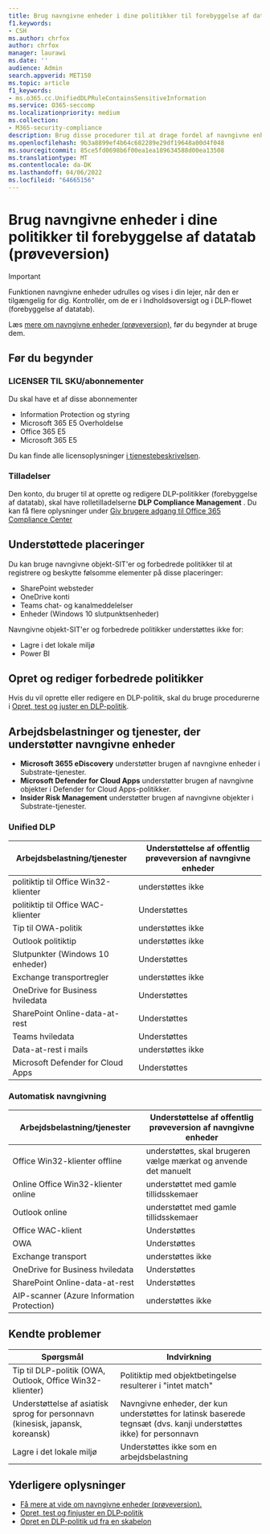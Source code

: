 ```yaml
---
title: Brug navngivne enheder i dine politikker til forebyggelse af datatab (prøveversion)
f1.keywords:
- CSH
ms.author: chrfox
author: chrfox
manager: laurawi
ms.date: ''
audience: Admin
search.appverid: MET150
ms.topic: article
f1_keywords:
- ms.o365.cc.UnifiedDLPRuleContainsSensitiveInformation
ms.service: O365-seccomp
ms.localizationpriority: medium
ms.collection:
- M365-security-compliance
description: Brug disse procedurer til at drage fordel af navngivne enheder i dine politikker til forebyggelse af datatab
ms.openlocfilehash: 9b3a8899ef4b64c682289e29df19648a00d4f048
ms.sourcegitcommit: 85ce5fd0698b6f00ea1ea189634588d00ea13508
ms.translationtype: MT
ms.contentlocale: da-DK
ms.lasthandoff: 04/06/2022
ms.locfileid: "64665156"
---
```

# <a name="use-named-entities-in-your-data-loss-prevention-policies-preview"></a>Brug navngivne enheder i dine politikker til forebyggelse af datatab (prøveversion)

> [!IMPORTANT]
> Funktionen navngivne enheder udrulles og vises i din lejer, når den er tilgængelig for dig. Kontrollér, om de er i Indholdsoversigt og i DLP-flowet (forebyggelse af datatab). 

Læs [mere om navngivne enheder (prøveversion),](named-entities-learn.md) før du begynder at bruge dem.

## <a name="before-you-begin"></a>Før du begynder

### <a name="skusubscriptions-licensing"></a>LICENSER TIL SKU/abonnementer

Du skal have et af disse abonnementer

- Information Protection og styring
- Microsoft 365 E5 Overholdelse
- Office 365 E5
- Microsoft 365 E5

Du kan finde alle licensoplysninger [i tjenestebeskrivelsen](/office365/servicedescriptions/microsoft-365-service-descriptions/microsoft-365-tenantlevel-services-licensing-guidance/microsoft-365-security-compliance-licensing-guidance#information-protection-data-classification-analytics-overview-content--activity-explorer).

### <a name="permissions"></a>Tilladelser

Den konto, du bruger til at oprette og redigere DLP-politikker (forebyggelse af datatab), skal have rolletilladelserne **DLP Compliance Management** . Du kan få flere oplysninger under [Giv brugere adgang til Office 365 Compliance Center](../security/office-365-security/grant-access-to-the-security-and-compliance-center.md)


## <a name="supported-locations"></a>Understøttede placeringer

Du kan bruge navngivne objekt-SIT'er og forbedrede politikker til at registrere og beskytte følsomme elementer på disse placeringer:

- SharePoint websteder
- OneDrive konti
- Teams chat- og kanalmeddelelser
- Enheder (Windows 10 slutpunktsenheder)

Navngivne objekt-SIT'er og forbedrede politikker understøttes ikke for:


- Lagre i det lokale miljø
- Power BI

## <a name="create-and-edit-enhanced-policies"></a>Opret og rediger forbedrede politikker

Hvis du vil oprette eller redigere en DLP-politik, skal du bruge procedurerne i [Opret, test og juster en DLP-politik](create-test-tune-dlp-policy.md).

## <a name="workloads-and-services-that-support-named-entities"></a>Arbejdsbelastninger og tjenester, der understøtter navngivne enheder


- **Microsoft 3655 eDiscovery** understøtter brugen af navngivne enheder i Substrate-tjenester.
- **Microsoft Defender for Cloud Apps** understøtter brugen af navngivne objekter i Defender for Cloud Apps-politikker.
- **Insider Risk Management** understøtter brugen af navngivne objekter i Substrate-tjenester.
<!--- **Communication Compliance** doesn't support the use of named entities in Exchange transport rules and data-at-rest.
- **Microsoft Information Governance** (MIG) doesn't support the use of named entities in Exchange transport rules and data-at-rest.-->
 
### <a name="unified-dlp"></a>Unified DLP

|Arbejdsbelastning/tjenester  |Understøttelse af offentlig prøveversion af navngivne enheder  |
|---------|---------|
|politiktip til Office Win32-klienter    |understøttes ikke  |
|politiktip til Office WAC-klienter    |Understøttes         |
|Tip til OWA-politik     |understøttes ikke         |
|Outlook politiktip     |understøttes ikke |
|Slutpunkter (Windows 10 enheder)     |Understøttes  |
|Exchange transportregler     |understøttes ikke |
|OneDrive for Business hviledata     |Understøttes         |
|SharePoint Online-data-at-rest     |Understøttes         |
|Teams hviledata     |Understøttes         |
|Data-at-rest i mails     |understøttes ikke         |
|Microsoft Defender for Cloud Apps     |Understøttes         |

### <a name="autolabeling"></a>Automatisk navngivning

|Arbejdsbelastning/tjenester |Understøttelse af offentlig prøveversion af navngivne enheder  |
|---------|---------|
|Office Win32-klienter offline   |understøttes, skal brugeren vælge mærkat og anvende det manuelt |
|Online Office Win32-klienter online|understøttet med gamle tillidsskemaer |
|Outlook online   |understøttet med gamle tillidsskemaer  |
|Office WAC-klient     |Understøttes |
|OWA     |Understøttes |
|Exchange transport     |understøttes ikke |
|OneDrive for Business hviledata     |Understøttes |
|SharePoint Online-data-at-rest|Understøttes|
|AIP-scanner (Azure Information Protection)|understøttes ikke|

## <a name="known-issues"></a>Kendte problemer

|Spørgsmål  |Indvirkning  |
|---------|---------|
|Tip til DLP-politik (OWA, Outlook, Office Win32-klienter)     |   Politiktip med objektbetingelse resulterer i "intet match"      |
| Understøttelse af asiatisk sprog for personnavn (kinesisk, japansk, koreansk)    | Navngivne enheder, der kun understøttes for latinsk baserede tegnsæt (dvs. kanji understøttes ikke) for personnavn        |
|Lagre i det lokale miljø    | Understøttes ikke som en arbejdsbelastning|

<!--|Devices workload (Endpoint)     | Not supported as a workload – authoring policy with named entities will not be allowed        |-->

## <a name="for-further-information"></a>Yderligere oplysninger
<!-- - [Sensitive information type entity definitions](sensitive-information-type-entity-definitions.md)-->
- [Få mere at vide om navngivne enheder (prøveversion).](named-entities-learn.md)
- [Opret, test og finjuster en DLP-politik](create-test-tune-dlp-policy.md)
- [Opret en DLP-politik ud fra en skabelon](create-a-dlp-policy-from-a-template.md)
